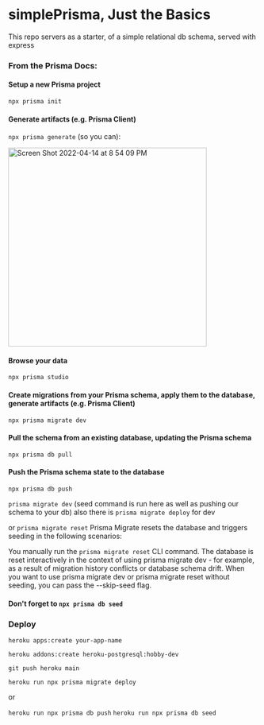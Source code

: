# simplePrisma, Just the Basics

This repo servers as a starter, of a simple relational db schema, served with express

### From the Prisma Docs:

#### Setup a new Prisma project
  ```npx prisma init```

#### Generate artifacts (e.g. Prisma Client)
  ```npx prisma generate```
  (so you can):
  
<img width="400" alt="Screen Shot 2022-04-14 at 8 54 09 PM" src="https://user-images.githubusercontent.com/62716484/163500929-976423a9-7a2b-4144-a768-5db6c2fd3a08.png">


#### Browse your data
  ```npx prisma studio```

#### Create migrations from your Prisma schema, apply them to the database, generate artifacts (e.g. Prisma Client)
  ```npx prisma migrate dev```
  
 #### Pull the schema from an existing database, updating the Prisma schema
  ```npx prisma db pull```


#### Push the Prisma schema state to the database
  ```npx prisma db push```

```prisma migrate dev``` (seed command is run here as well as pushing our schema to your db)
also there is ```prisma migrate deploy``` for dev

or ```prisma migrate reset```
Prisma Migrate resets the database and triggers seeding in the following scenarios:

You manually run the ```prisma migrate reset``` CLI command.
The database is reset interactively in the context of using prisma migrate dev - for example,
as a result of migration history conflicts or database schema drift.
When you want to use prisma migrate dev or prisma migrate reset without seeding, you can pass the --skip-seed flag.

#### Don't forget to ```npx prisma db seed```


### Deploy

```heroku apps:create your-app-name```

```heroku addons:create heroku-postgresql:hobby-dev```

```git push heroku main```

```heroku run npx prisma migrate deploy```

or 

```heroku run npx prisma db push```
```heroku run npx prisma db seed```

